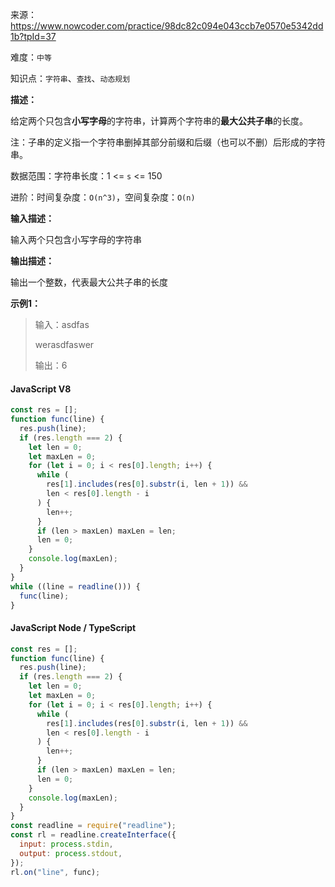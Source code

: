 来源：<https://www.nowcoder.com/practice/98dc82c094e043ccb7e0570e5342dd1b?tpId=37>

难度：`中等`

知识点：`字符串`、`查找`、`动态规划`

**描述：**

给定两个只包含**小写字母**的字符串，计算两个字符串的**最大公共子串**的长度。

注：子串的定义指一个字符串删掉其部分前缀和后缀（也可以不删）后形成的字符串。

数据范围：字符串长度：1 <= `s` <= 150

进阶：时间复杂度：`O(n^3)`，空间复杂度：`O(n)`

**输入描述：**

输入两个只包含小写字母的字符串

**输出描述：**

输出一个整数，代表最大公共子串的长度

**示例1：**

> 输入：asdfas
>
> werasdfaswer
>
> 输出：6

<!-- tabs:start -->

#### **JavaScript V8**

```javascript
const res = [];
function func(line) {
  res.push(line);
  if (res.length === 2) {
    let len = 0;
    let maxLen = 0;
    for (let i = 0; i < res[0].length; i++) {
      while (
        res[1].includes(res[0].substr(i, len + 1)) &&
        len < res[0].length - i
      ) {
        len++;
      }
      if (len > maxLen) maxLen = len;
      len = 0;
    }
    console.log(maxLen);
  }
}
while ((line = readline())) {
  func(line);
}
```

#### **JavaScript Node / TypeScript**

```javascript
const res = [];
function func(line) {
  res.push(line);
  if (res.length === 2) {
    let len = 0;
    let maxLen = 0;
    for (let i = 0; i < res[0].length; i++) {
      while (
        res[1].includes(res[0].substr(i, len + 1)) &&
        len < res[0].length - i
      ) {
        len++;
      }
      if (len > maxLen) maxLen = len;
      len = 0;
    }
    console.log(maxLen);
  }
}
const readline = require("readline");
const rl = readline.createInterface({
  input: process.stdin,
  output: process.stdout,
});
rl.on("line", func);
```

<!-- tabs:end -->
